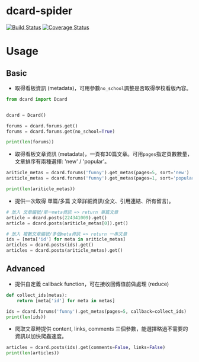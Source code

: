 # dcard-spider
[![Build Status](https://travis-ci.org/leVirve/dcard-spider.svg?branch=master)](https://travis-ci.org/leVirve/dcard-spider)
[![Coverage Status](https://coveralls.io/repos/github/leVirve/dcard-spider/badge.svg?branch=master)](https://coveralls.io/github/leVirve/dcard-spider?branch=master)

# Usage
## Basic

- 取得看板資訊 (metadata)，可用參數`no_school`調整是否取得學校看版內容。

```python
from dcard import Dcard


dcard = Dcard()

forums = dcard.forums.get()
forums = dcard.forums.get(no_school=True)

print(len(forums))
```

- 取得看板文章資訊 (metadata)，一頁有30篇文章。可用`pages`指定頁數數量，文章排序有兩種選擇: 'new' / 'popular'。

```python
ariticle_metas = dcard.forums('funny').get_metas(pages=5, sort='new')
ariticle_metas = dcard.forums('funny').get_metas(pages=1, sort='popular')

print(len(ariticle_metas))
```

- 提供一次取得 單篇/多篇 文章詳細資訊(全文、引用連結、所有留言)。

```python
# 放入 文章編號/單一meta資訊 => return 單篇文章
article = dcard.posts(224341009).get()
article = dcard.posts(ariticle_metas[0]).get()

# 放入 複數文章編號/多個meta資訊 => return 一串文章
ids = [meta['id'] for meta in ariticle_metas]
articles = dcard.posts(ids).get()
articles = dcard.posts(ariticle_metas).get()
```

## Advanced

- 提供自定義 callback function，可在接收回傳值前做處理 (reduce) 

```python
def collect_ids(metas):
    return [meta['id'] for meta in metas]

ids = dcard.forums('funny').get_metas(pages=5, callback=collect_ids)
print(len(ids))
```

- 爬取文章時提供 content, links, comments 三個參數，能選擇略過不需要的資訊以加快爬蟲速度。

```python
articles = dcard.posts(ids).get(comments=False, links=False)
print(len(articles))

```
